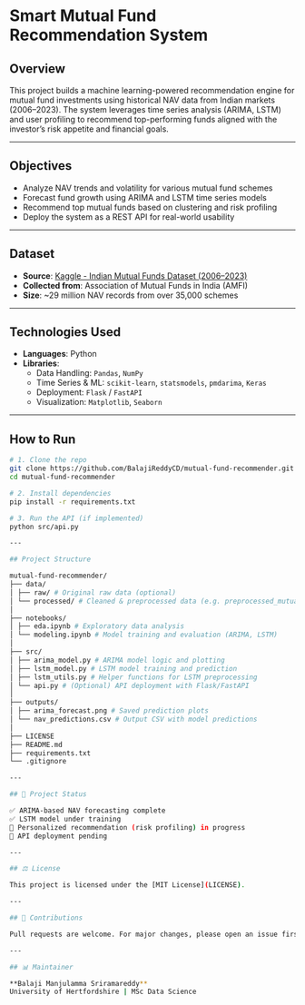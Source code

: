 #  Smart Mutual Fund Recommendation System

## Overview

This project builds a machine learning-powered recommendation engine for mutual fund investments using historical NAV data from Indian markets (2006–2023). The system leverages time series analysis (ARIMA, LSTM) and user profiling to recommend top-performing funds aligned with the investor’s risk appetite and financial goals.

---

## Objectives

- Analyze NAV trends and volatility for various mutual fund schemes  
- Forecast fund growth using ARIMA and LSTM time series models  
- Recommend top mutual funds based on clustering and risk profiling  
- Deploy the system as a REST API for real-world usability  

---

## Dataset

- **Source**: [Kaggle - Indian Mutual Funds Dataset (2006–2023)](https://www.kaggle.com/datasets/balajisr/indian-mutual-funds-dataset-20062023)  
- **Collected from**: Association of Mutual Funds in India (AMFI)  
- **Size**: ~29 million NAV records from over 35,000 schemes

---

## Technologies Used

- **Languages**: Python  
- **Libraries**:  
  - Data Handling: `Pandas`, `NumPy`  
  - Time Series & ML: `scikit-learn`, `statsmodels`, `pmdarima`, `Keras`  
  - Deployment: `Flask` / `FastAPI`  
  - Visualization: `Matplotlib`, `Seaborn`  

---

## How to Run

```bash
# 1. Clone the repo
git clone https://github.com/BalajiReddyCD/mutual-fund-recommender.git
cd mutual-fund-recommender

# 2. Install dependencies
pip install -r requirements.txt

# 3. Run the API (if implemented)
python src/api.py

---

## Project Structure

mutual-fund-recommender/
├── data/
│ ├── raw/ # Original raw data (optional)
│ └── processed/ # Cleaned & preprocessed data (e.g. preprocessed_mutual_funds.csv)
│
├── notebooks/
│ ├── eda.ipynb # Exploratory data analysis
│ └── modeling.ipynb # Model training and evaluation (ARIMA, LSTM)
│
├── src/
│ ├── arima_model.py # ARIMA model logic and plotting
│ ├── lstm_model.py # LSTM model training and prediction
│ ├── lstm_utils.py # Helper functions for LSTM preprocessing
│ └── api.py # (Optional) API deployment with Flask/FastAPI
│
├── outputs/
│ ├── arima_forecast.png # Saved prediction plots
│ └── nav_predictions.csv # Output CSV with model predictions
│
├── LICENSE
├── README.md
├── requirements.txt
└── .gitignore

---

## 📌 Project Status

✅ ARIMA-based NAV forecasting complete  
✅ LSTM model under training  
🚧 Personalized recommendation (risk profiling) in progress  
🚧 API deployment pending  

---

## ⚖️ License

This project is licensed under the [MIT License](LICENSE).

---

## 🙌 Contributions

Pull requests are welcome. For major changes, please open an issue first to discuss what you would like to change or contribute.

---

## 📊 Maintainer

**Balaji Manjulamma Sriramareddy**  
University of Hertfordshire | MSc Data Science

